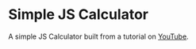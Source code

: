# Simple JS Calculator

A simple JS Calculator built from a tutorial on [YouTube](https://www.youtube.com/watch?v=j59qQ7YWLxw "Build A Calculator With JavaScript Tutorial").
